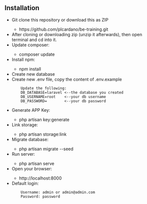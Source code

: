 <h2>Installation</h2>

<ul>
    <li>Git clone this repository or download this as ZIP</li>
        <ul>
            <li>https://github.com/plcardano/be-training.git</li>
        </ul>
    <li>After cloning or downloading zip (unzip it afterwards), then open terminal and cd into it.</li>
    <li>Update composer:</li>
        <ul>
            <li>composer update</li>
        </ul>
    <li>Install npm:</li>
        <ul>
            <li>npm install</li>
        </ul>
    <li>Create new database</li>
    <li>Create new .env file, copy the content of .env.example</li>
        
        Update the following:
        DB_DATABASE=laravel <--the database you created
        DB_USERNAME=root    <--your db username
        DB_PASSWORD=        <--your db password
</ul>

<ul>
    <li>Generate APP Key:</li>
        <ul>
            <li>php artisan key:generate</li>
        </ul>
    <li>Link storage:</li>
        <ul>
            <li>php artisan storage:link</li>
        </ul>
    <li>Migrate database:</li>
        <ul>
            <li>php artisan migrate --seed</li>
        </ul>
    <li>Run server:</li>
        <ul>
            <li>php artisan serve</li>
        </ul>
    <li>Open your browser:</li>
        <ul>
            <li>http://localhost:8000</li>
        </ul>
    <li>Default login:</li>
    
        Username: admin or admin@admin.com
        Password: password
</ul>


    
